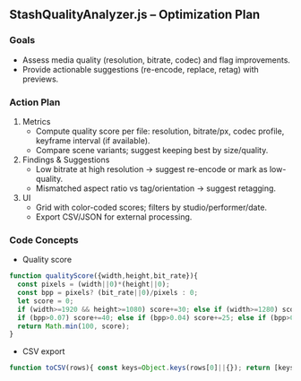 ## StashQualityAnalyzer.js – Optimization Plan

### Goals
- Assess media quality (resolution, bitrate, codec) and flag improvements.
- Provide actionable suggestions (re-encode, replace, retag) with previews.

### Action Plan
1) Metrics
   - Compute quality score per file: resolution, bitrate/px, codec profile, keyframe interval (if available).
   - Compare scene variants; suggest keeping best by size/quality.
2) Findings & Suggestions
   - Low bitrate at high resolution -> suggest re-encode or mark as low-quality.
   - Mismatched aspect ratio vs tag/orientation -> suggest retagging.
3) UI
   - Grid with color-coded scores; filters by studio/performer/date.
   - Export CSV/JSON for external processing.

### Code Concepts
- Quality score
```js
function qualityScore({width,height,bit_rate}){
  const pixels = (width||0)*(height||0);
  const bpp = pixels? (bit_rate||0)/pixels : 0;
  let score = 0;
  if (width>=1920 && height>=1080) score+=30; else if (width>=1280) score+=15;
  if (bpp>0.07) score+=40; else if (bpp>0.04) score+=25; else if (bpp>0.02) score+=10;
  return Math.min(100, score);
}
```
- CSV export
```js
function toCSV(rows){ const keys=Object.keys(rows[0]||{}); return [keys.join(','), ...rows.map(r=>keys.map(k=>JSON.stringify(r[k]??'')).join(','))].join('\n'); }
```





